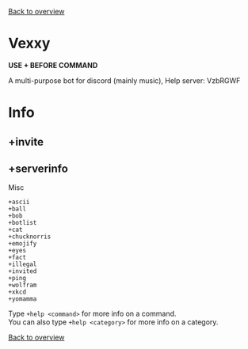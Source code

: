[Back to overview](/README.md)

# Vexxy

**USE + BEFORE COMMAND**

A multi-purpose bot for discord (mainly music), Help server: VzbRGWF

# Info

## +invite  
## +serverinfo  

Misc

`+ascii`  
`+ball`  
`+bob`  
`+botlist`  
`+cat`  
`+chucknorris`  
`+emojify`  
`+eyes`  
`+fact`  
`+illegal`  
`+invited`  
`+ping`  
`+wolfram`  
`+xkcd`  
`+yomamma`  

Type `+help <command>` for more info on a command.  
You can also type `+help <category>` for more info on a category.

[Back to overview](/README.md)
